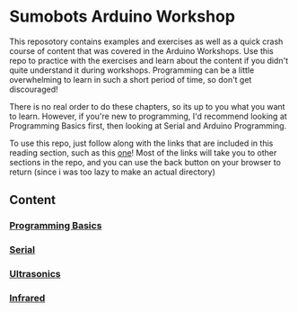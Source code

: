 # Sumobots Arduino Workshop

This reposotory contains examples and exercises as well as a quick crash course of content that was covered in the Arduino Workshops. Use this repo to practice with the exercises and learn about the content if you didn't quite understand it during workshops. Programming can be a little overwhelming to learn in such a short period of time, so don't get discouraged!

There is no real order to do these chapters, so its up to you what you want to learn. However, if you're new to programming, I'd recommend looking at Programming Basics first, then looking at Serial and Arduino Programming.

To use this repo, just follow along with the links that are included in this reading section, such as this [one](https://www.youtube.com/watch?v=dQw4w9WgXcQ)! Most of the links will take you to other sections in the repo, and you can use the back button on your browser to return (since i was too lazy to make an actual directory)

## Content

### [Programming Basics](/basics/)

### [Serial](./serial/)

### [Ultrasonics](./ultrasonic/)

### [Infrared](./ir/)
